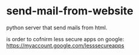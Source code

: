 # send-mail-from-website
python server that send mails from html.

is order to cofnirm less secure apps on google:
https://myaccount.google.com/lesssecureapps
